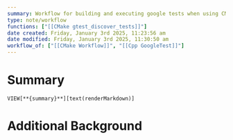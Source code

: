 ```yaml
---
summary: Workflow for building and executing google tests when using CMake as your cpp build system. You need to use `gtest_discover_tests(test)` for you to be able to discover tests.
type: note/workflow
functions: ["[[CMake gtest_discover_tests]]"]
date created: Friday, January 3rd 2025, 11:23:56 am
date modified: Friday, January 3rd 2025, 11:30:50 am
workflow_of: ["[[CMake Workflow]]", "[[Cpp GoogleTest]]"]
---
```

# Summary
`VIEW[**{summary}**][text(renderMarkdown)]`

# Additional Background
